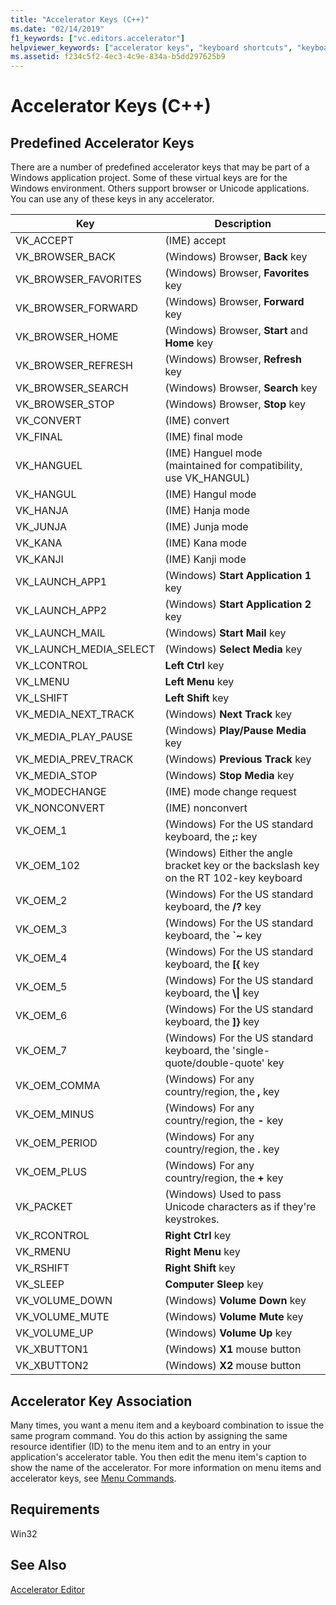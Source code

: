 ```yaml
---
title: "Accelerator Keys (C++)"
ms.date: "02/14/2019"
f1_keywords: ["vc.editors.accelerator"]
helpviewer_keywords: ["accelerator keys", "keyboard shortcuts", "keyboard shortcuts [C++], predefined", "menus [C++], shortcut keys", "keyboard shortcuts [C++], menu association"]
ms.assetid: f234c5f2-4ec3-4c9e-834a-b5dd297625b9
---
```

# Accelerator Keys (C++)

## Predefined Accelerator Keys

There are a number of predefined accelerator keys that may be part of a Windows application project. Some of these virtual keys are for the Windows environment. Others support browser or Unicode applications. You can use any of these keys in any accelerator.

|Key|Description|
|---------|-----------------|
|VK_ACCEPT|(IME) accept|
|VK_BROWSER_BACK|(Windows) Browser, **Back** key|
|VK_BROWSER_FAVORITES|(Windows) Browser, **Favorites** key|
|VK_BROWSER_FORWARD|(Windows) Browser, **Forward** key|
|VK_BROWSER_HOME|(Windows) Browser, **Start** and **Home** key|
|VK_BROWSER_REFRESH|(Windows) Browser, **Refresh** key|
|VK_BROWSER_SEARCH|(Windows) Browser, **Search** key|
|VK_BROWSER_STOP|(Windows) Browser, **Stop** key|
|VK_CONVERT|(IME) convert|
|VK_FINAL|(IME) final mode|
|VK_HANGUEL|(IME) Hanguel mode (maintained for compatibility, use VK_HANGUL)|
|VK_HANGUL|(IME) Hangul mode|
|VK_HANJA|(IME) Hanja mode|
|VK_JUNJA|(IME) Junja mode|
|VK_KANA|(IME) Kana mode|
|VK_KANJI|(IME) Kanji mode|
|VK_LAUNCH_APP1|(Windows) **Start Application 1** key|
|VK_LAUNCH_APP2|(Windows) **Start Application 2** key|
|VK_LAUNCH_MAIL|(Windows) **Start Mail** key|
|VK_LAUNCH_MEDIA_SELECT|(Windows) **Select Media** key|
|VK_LCONTROL|**Left Ctrl** key|
|VK_LMENU|**Left Menu** key|
|VK_LSHIFT|**Left Shift** key|
|VK_MEDIA_NEXT_TRACK|(Windows) **Next Track** key|
|VK_MEDIA_PLAY_PAUSE|(Windows) **Play/Pause Media** key|
|VK_MEDIA_PREV_TRACK|(Windows) **Previous Track** key|
|VK_MEDIA_STOP|(Windows) **Stop Media** key|
|VK_MODECHANGE|(IME) mode change request|
|VK_NONCONVERT|(IME) nonconvert|
|VK_OEM_1|(Windows) For the US standard keyboard, the **;:** key|
|VK_OEM_102|(Windows) Either the angle bracket key or the backslash key on the RT 102-key keyboard|
|VK_OEM_2|(Windows) For the US standard keyboard, the **/?** key|
|VK_OEM_3|(Windows) For the US standard keyboard, the **`~** key|
|VK_OEM_4|(Windows) For the US standard keyboard, the **[{** key|
|VK_OEM_5|(Windows) For the US standard keyboard, the **\\&#124;** key|
|VK_OEM_6|(Windows) For the US standard keyboard, the **]}** key|
|VK_OEM_7|(Windows) For the US standard keyboard, the 'single-quote/double-quote' key|
|VK_OEM_COMMA|(Windows) For any country/region, the **,** key|
|VK_OEM_MINUS|(Windows) For any country/region, the **-** key|
|VK_OEM_PERIOD|(Windows) For any country/region, the **.** key|
|VK_OEM_PLUS|(Windows) For any country/region, the **+** key|
|VK_PACKET|(Windows) Used to pass Unicode characters as if they're keystrokes.|
|VK_RCONTROL|**Right Ctrl** key|
|VK_RMENU|**Right Menu** key|
|VK_RSHIFT|**Right Shift** key|
|VK_SLEEP|**Computer Sleep** key|
|VK_VOLUME_DOWN|(Windows) **Volume Down** key|
|VK_VOLUME_MUTE|(Windows) **Volume Mute** key|
|VK_VOLUME_UP|(Windows) **Volume Up** key|
|VK_XBUTTON1|(Windows) **X1** mouse button|
|VK_XBUTTON2|(Windows) **X2** mouse button|

## Accelerator Key Association

Many times, you want a menu item and a keyboard combination to issue the same program command. You do this action by assigning the same resource identifier (ID) to the menu item and to an entry in your application's accelerator table. You then edit the menu item's caption to show the name of the accelerator. For more information on menu items and accelerator keys, see [Menu Commands](../windows/associating-a-menu-command-with-an-accelerator-key.md).

## Requirements

Win32

## See Also

[Accelerator Editor](../windows/accelerator-editor.md)<br/>
